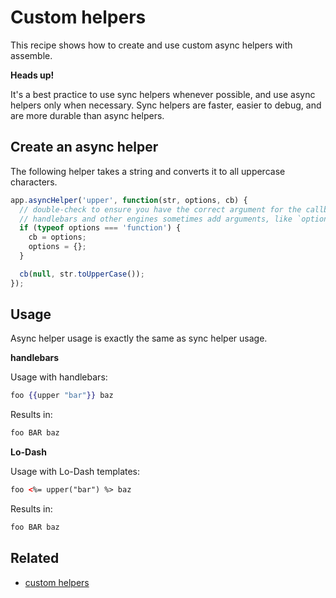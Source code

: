 # Custom helpers

This recipe shows how to create and use custom async helpers with assemble.

**Heads up!**

It's a best practice to use sync helpers whenever possible, and use async helpers only when necessary. Sync helpers are faster, easier to debug, and are more durable than async helpers.

## Create an async helper

The following helper takes a string and converts it to all uppercase characters.

```js
app.asyncHelper('upper', function(str, options, cb) {
  // double-check to ensure you have the correct argument for the callback.
  // handlebars and other engines sometimes add arguments, like `options`
  if (typeof options === 'function') {
    cb = options;
    options = {};
  }

  cb(null, str.toUpperCase());
});
```

## Usage

Async helper usage is exactly the same as sync helper usage.

**handlebars**

Usage with handlebars:

```handlebars
foo {{upper "bar"}} baz
```

Results in:

```html
foo BAR baz
```

**Lo-Dash**

Usage with Lo-Dash templates:

```html
foo <%= upper("bar") %> baz
```

Results in:

```html
foo BAR baz
```

## Related

- [custom helpers](./recipes/custom-helpers.md)